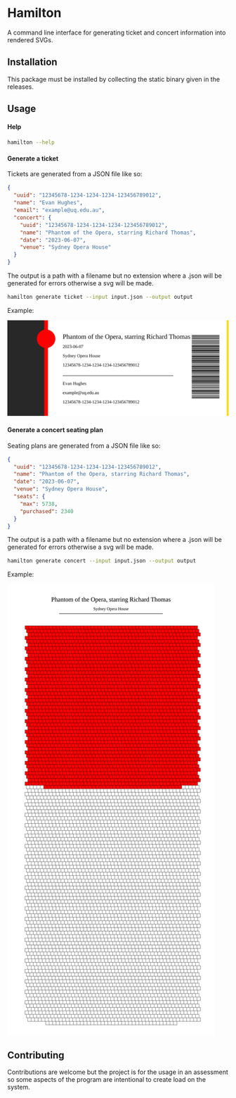 # Hamilton

A command line interface for generating ticket and concert information into rendered SVGs.

## Installation

This package must be installed by collecting the static binary given in the releases.

## Usage

#### Help

```bash
hamilton --help
```


#### Generate a ticket

Tickets are generated from a JSON file like so:

```json
{
  "uuid": "12345678-1234-1234-1234-123456789012",
  "name": "Evan Hughes",
  "email": "example@uq.edu.au",
  "concert": {
    "uuid": "12345678-1234-1234-1234-123456789012",
    "name": "Phantom of the Opera, starring Richard Thomas",
    "date": "2023-06-07",
    "venue": "Sydney Opera House"
  }
}
```

The output is a path with a filename but no extension where a .json will be generated for errors otherwise a svg will be made.

```bash
hamilton generate ticket --input input.json --output output
```

Example:

![ticket](./examples/output_ticket.svg)

#### Generate a concert seating plan

Seating plans are generated from a JSON file like so:

```json
{
  "uuid": "12345678-1234-1234-1234-123456789012",
  "name": "Phantom of the Opera, starring Richard Thomas",
  "date": "2023-06-07",
  "venue": "Sydney Opera House",
  "seats": {
    "max": 5738,
    "purchased": 2340
  }
}
```

The output is a path with a filename but no extension where a .json will be generated for errors otherwise a svg will be made.

```bash
hamilton generate concert --input input.json --output output
```

Example:

![ticket](./examples/output_concert.svg)

## Contributing

Contributions are welcome but the project is for the usage in an assessment so some aspects of the program are intentional to create load on the system.
